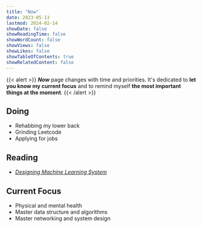 ```yaml
---
title: "Now"
date: 2023-05-13
lastmod: 2024-02-14
showDate: false
showReadingTime: false
showWordCount: false
showViews: false
showLikes: false
showTableOfContents: true
showRelatedContent: false
---
```


{{< alert >}}
***Now*** page changes with time and priorities. It's dedicated to **let you know my current focus** and to remind myself **the most important things at the moment**. 
{{< /alert >}}

## Doing

- Rehabbing my lower back
- Grinding Leetcode
- Applying for jobs

## Reading

- [*Designing Machine Learning System*](https://www.oreilly.com/library/view/designing-machine-learning/9781098107956/)

## Current Focus

- Physical and mental health
- Master data structure and algorithms
- Master networking and system design